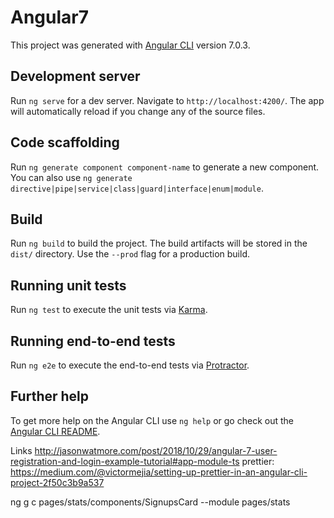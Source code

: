 # Angular7

This project was generated with [Angular CLI](https://github.com/angular/angular-cli) version 7.0.3.

## Development server

Run `ng serve` for a dev server. Navigate to `http://localhost:4200/`. The app will automatically reload if you change any of the source files.

## Code scaffolding

Run `ng generate component component-name` to generate a new component. You can also use `ng generate directive|pipe|service|class|guard|interface|enum|module`.

## Build

Run `ng build` to build the project. The build artifacts will be stored in the `dist/` directory. Use the `--prod` flag for a production build.

## Running unit tests

Run `ng test` to execute the unit tests via [Karma](https://karma-runner.github.io).

## Running end-to-end tests

Run `ng e2e` to execute the end-to-end tests via [Protractor](http://www.protractortest.org/).

## Further help

To get more help on the Angular CLI use `ng help` or go check out the [Angular CLI README](https://github.com/angular/angular-cli/blob/master/README.md).

Links
http://jasonwatmore.com/post/2018/10/29/angular-7-user-registration-and-login-example-tutorial#app-module-ts
prettier: https://medium.com/@victormejia/setting-up-prettier-in-an-angular-cli-project-2f50c3b9a537


ng g c pages/stats/components/SignupsCard --module pages/stats
